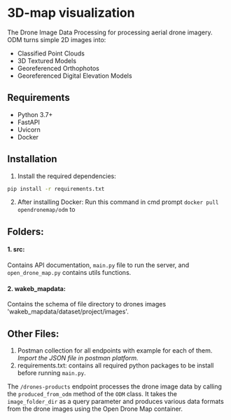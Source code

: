 # 3D-map visualization
The Drone Image Data Processing for processing aerial drone imagery. ODM turns simple 2D images into:
* Classified Point Clouds
* 3D Textured Models
* Georeferenced Orthophotos 
* Georeferenced Digital Elevation Models

## Requirements
* Python 3.7+
* FastAPI
* Uvicorn
* Docker

## Installation
1. Install the required dependencies:
```bash
pip install -r requirements.txt
```
2. After installing Docker:
Run this command in cmd prompt `docker pull opendronemap/odm` to 

## Folders:
#### 1. src: 
Contains API documentation, `main.py` file to run the server, and `open_drone_map.py` contains utils functions.
#### 2. wakeb_mapdata: 
Contains the schema of file directory to drones images 'wakeb_mapdata/dataset/project/images'.
## Other Files:
1. Postman collection for all endpoints with example for each of them. _Import the JSON file in postman platform._ 
2. requirements.txt: contains all required python packages to be install before running `main.py`.

The `/drones-products` endpoint processes the drone image data by calling the `produced_from_odm` method of the `ODM` class. It takes the `image_folder_dir` as a query parameter and produces various data formats from the drone images using the Open Drone Map container.

